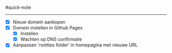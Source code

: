 
#quick-note

---
- [x] Nieuw domein aankopen
- [x] Domein instellen in Github Pages
	- [x] Instellen
	- [x] Wachten op DNS confirmatie
- [x] Aanpassen 'notities folder' in homepagina met nieuwe URL